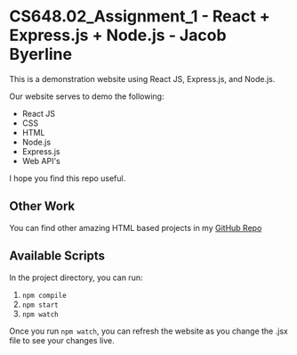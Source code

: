 # CS648.02_Assignment_1 - React + Express.js + Node.js - Jacob Byerline

This is a demonstration website using React JS, Express.js, and Node.js. 

Our website serves to demo the following:
- React JS
- CSS
- HTML
- Node.js
- Express.js
- Web API's

I hope you find this repo useful.

## Other Work

You can find other amazing HTML based projects in my [GitHub Repo](https://github.com/jbyerline)

## Available Scripts

In the project directory, you can run:

1. `npm compile`
2. `npm start`
3. `npm watch`

Once you run `npm watch`, you can refresh the website as you change the .jsx file to see your changes live. 
